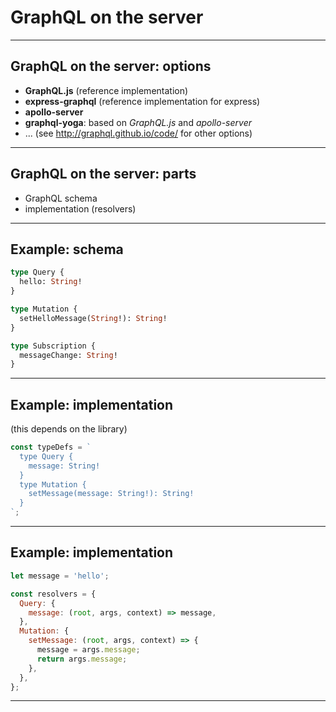 # GraphQL on the server

---

## GraphQL on the server: options

- **GraphQL.js** (reference implementation)
- **express-graphql** (reference implementation for express)
- **apollo-server**
- **graphql-yoga**: based on _GraphQL.js_ and _apollo-server_
- ... (see http://graphql.github.io/code/ for other options)

---

## GraphQL on the server: parts

- GraphQL schema
- implementation (resolvers)

---

## Example: schema

```graphql
type Query {
  hello: String!
}

type Mutation {
  setHelloMessage(String!): String!
}

type Subscription {
  messageChange: String!
}
```

---

## Example: implementation

(this depends on the library)

```js
const typeDefs = `
  type Query {
    message: String!
  }
  type Mutation {
    setMessage(message: String!): String!
  }
`;
```

---

## Example: implementation

```js
let message = 'hello';

const resolvers = {
  Query: {
    message: (root, args, context) => message,
  },
  Mutation: {
    setMessage: (root, args, context) => {
      message = args.message;
      return args.message;
    },
  },
};
```

---
